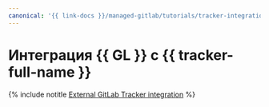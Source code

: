 ```yaml
---
canonical: '{{ link-docs }}/managed-gitlab/tutorials/tracker-integration'
---
```


# Интеграция {{ GL }} с {{ tracker-full-name }}


{% include notitle [External GitLab Tracker integration](../../_tutorials/dev/external-gitlab-tracker-integration.md) %}
